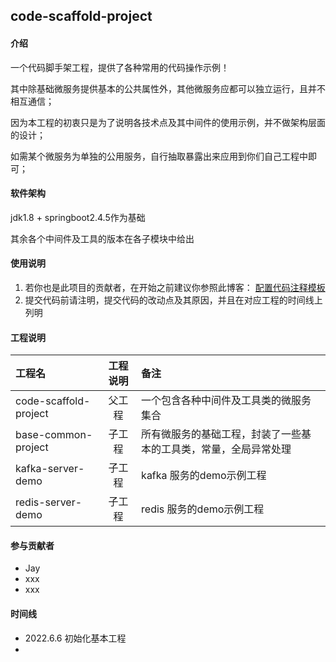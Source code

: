 ## code-scaffold-project

#### 介绍
一个代码脚手架工程，提供了各种常用的代码操作示例！

其中除基础微服务提供基本的公共属性外，其他微服务应都可以独立运行，且并不相互通信；

因为本工程的初衷只是为了说明各技术点及其中间件的使用示例，并不做架构层面的设计；

如需某个微服务为单独的公用服务，自行抽取暴露出来应用到你们自己工程中即可；


#### 软件架构
jdk1.8 + springboot2.4.5作为基础

其余各个中间件及工具的版本在各子模块中给出

#### 使用说明
1. 若你也是此项目的贡献者，在开始之前建议你参照此博客：
[配置代码注释模板](http://imecho.life/index.php/2021/05/22/notes-template/)
2. 提交代码前请注明，提交代码的改动点及其原因，并且在对应工程的时间线上列明

#### 工程说明
|工程名 | 工程说明 |备注|
| :--- | :---:| :---|
|code-scaffold-project|父工程|一个包含各种中间件及工具类的微服务集合|
|base-common-project|子工程|所有微服务的基础工程，封装了一些基本的工具类，常量，全局异常处理|
|kafka-server-demo|子工程|kafka 服务的demo示例工程|
|redis-server-demo|子工程|redis 服务的demo示例工程|


#### 参与贡献者
- Jay
- xxx
- xxx

#### 时间线
- 2022.6.6 初始化基本工程
- 
